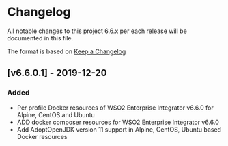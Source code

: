 # Changelog
All notable changes to this project 6.6.x per each release will be documented in this file.

The format is based on [Keep a Changelog](https://keepachangelog.com/en/1.0.0/)

## [v6.6.0.1] - 2019-12-20

### Added
- Per profile Docker resources of WSO2 Enterprise Integrator v6.6.0 for Alpine, CentOS and Ubuntu
- ADD docker composer resources for WSO2 Enterprise Integrator v6.6.0
- Add AdoptOpenJDK version 11 support in Alpine, CentOS, Ubuntu based Docker resources
